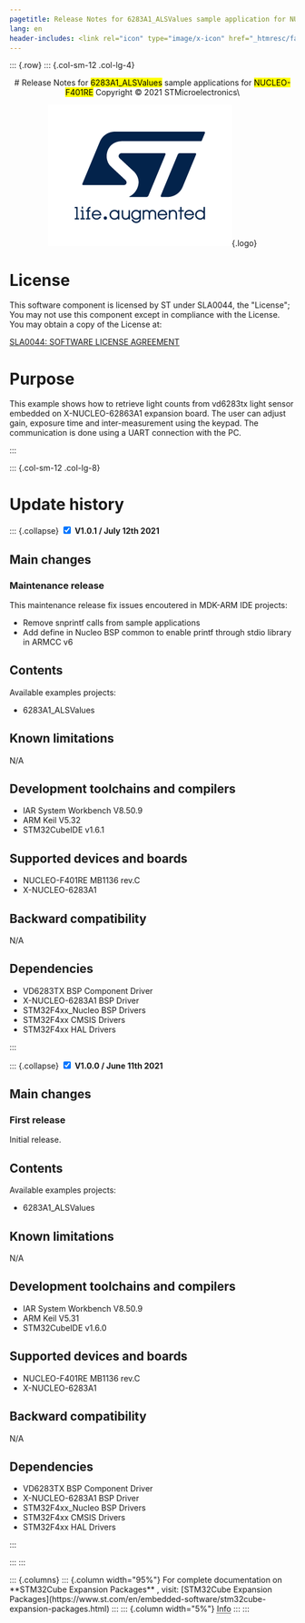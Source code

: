 ```yaml
---
pagetitle: Release Notes for 6283A1_ALSValues sample application for NUCLEO-F401RE
lang: en
header-includes: <link rel="icon" type="image/x-icon" href="_htmresc/favicon.png" />
---
```


::: {.row}
::: {.col-sm-12 .col-lg-4}

<center>
# Release Notes for <mark>6283A1_ALSValues</mark> sample applications for <mark>NUCLEO-F401RE</mark>
Copyright &copy; 2021 STMicroelectronics\
    
[![ST logo](_htmresc/st_logo_2020.png)](https://www.st.com){.logo}
</center>

# License

This software component is licensed by ST under SLA0044, the "License"; You may not use this component except in compliance with the License. You may obtain a copy of the License at:

[SLA0044: SOFTWARE LICENSE AGREEMENT](https://www.st.com/content/ccc/resource/legal/legal_agreement/license_agreement/group0/87/0c/3d/ad/0a/ba/44/26/DM00216740/files/DM00216740.pdf/jcr:content/translations/en.DM00216740.pdf)

# Purpose

This example shows how to retrieve light counts from vd6283tx light sensor embedded on X-NUCLEO-62863A1 expansion board. The user can adjust gain, exposure time and inter-measurement using the keypad. The communication is done using a UART connection with the PC.

:::

::: {.col-sm-12 .col-lg-8}
# Update history

::: {.collapse}
<input type="checkbox" id="collapse-section2" checked aria-hidden="true">
<label for="collapse-section2" aria-hidden="true">__V1.0.1 / July 12th 2021__</label>
<div>			

## Main changes

### Maintenance release

This maintenance release fix issues encoutered in MDK-ARM IDE projects:

- Remove snprintf calls from sample applications
- Add define in Nucleo BSP common to enable printf through stdio library in ARMCC v6

## Contents

Available examples projects:

- 6283A1_ALSValues

## Known limitations

N/A

## Development toolchains and compilers

- IAR System Workbench V8.50.9
- ARM Keil V5.32
- STM32CubeIDE v1.6.1

## Supported devices and boards

- NUCLEO-F401RE MB1136 rev.C
- X-NUCLEO-6283A1

## Backward compatibility

N/A

## Dependencies

- VD6283TX BSP Component Driver
- X-NUCLEO-6283A1 BSP Driver
- STM32F4xx_Nucleo BSP Drivers
- STM32F4xx CMSIS Drivers
- STM32F4xx HAL Drivers

</div>
:::

::: {.collapse}
<input type="checkbox" id="collapse-section1" checked aria-hidden="true">
<label for="collapse-section1" aria-hidden="true">__V1.0.0 / June 11th 2021__</label>
<div>			

## Main changes

### First release

Initial release.

## Contents

Available examples projects:

- 6283A1_ALSValues

## Known limitations

N/A

## Development toolchains and compilers

- IAR System Workbench V8.50.9
- ARM Keil V5.31
- STM32CubeIDE v1.6.0

## Supported devices and boards

- NUCLEO-F401RE MB1136 rev.C
- X-NUCLEO-6283A1

## Backward compatibility

N/A

## Dependencies

- VD6283TX BSP Component Driver
- X-NUCLEO-6283A1 BSP Driver
- STM32F4xx_Nucleo BSP Drivers
- STM32F4xx CMSIS Drivers
- STM32F4xx HAL Drivers

</div>
:::

:::
:::

<footer class="sticky">
::: {.columns}
::: {.column width="95%"}
For complete documentation on **STM32Cube Expansion Packages** ,
visit: [STM32Cube Expansion Packages](https://www.st.com/en/embedded-software/stm32cube-expansion-packages.html)
:::
::: {.column width="5%"}
<abbr title="Based on template cx566953 version 2.0">Info</abbr>
:::
:::
</footer>
